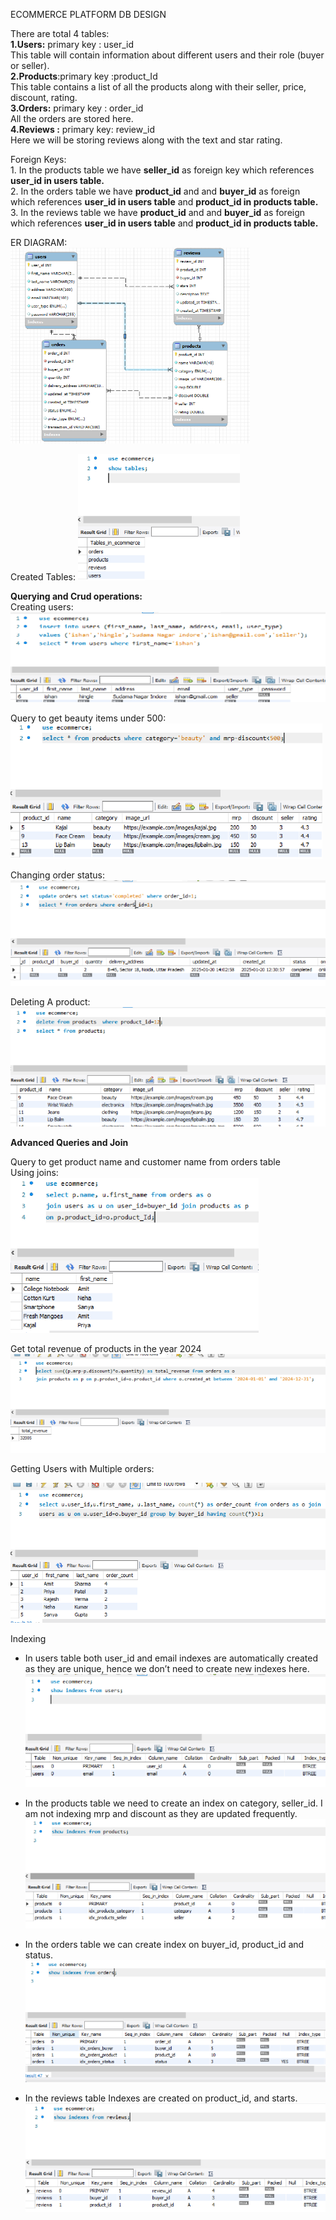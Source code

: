 ECOMMERCE PLATFORM DB DESIGN

There are total 4 tables:  
**1.Users:**  primary key : user\_id  
This table will contain information about different users and their role (buyer or seller).  
**2.Products**:primary key :product\_Id  
This table contains a list of all the products along with their seller, price, discount, rating.  
**3.Orders:** primary key : order\_id  
All the orders are stored here.  
**4.Reviews :** primary key: review\_id  
Here we will be storing reviews along with the text and star rating.

Foreign Keys:  
1\. In the products table we have **seller\_id** as foreign key which references **user\_id in users table.**  
2\. In the orders table we have **product\_id** and and **buyer\_id** as foreign which references **user\_id in users table** and **product\_id in products table.**  
3\. In the reviews table we have **product\_id** and and **buyer\_id** as foreign which references **user\_id in users table** and **product\_id in products table.**

ER DIAGRAM:  
![alt text](image.png)

Created Tables: 
![alt text](image-1.png) 

**Querying and Crud operations:**  
Creating users:  
![alt text](image-2.png)

Query to get beauty items under 500:
![alt text](image-3.png)  

Changing order status:  
![alt text](image-4.png)

Deleting A product:
![alt text](image-5.png)

**Advanced Queries and Join**

Query to get product name and customer name from orders table   
Using joins:  
![alt text](image-6.png)

Get total revenue of products in the year 2024 
![alt text](image-7.png)

Getting Users with Multiple orders:

![alt text](image-8.png)


Indexing

* In users table both user\_id and email indexes are automatically created as they are unique, hence we don’t need to create new indexes here.  
![alt text](image-9.png)
    
* In the products table we need to create an index on category, seller\_id. I am not indexing mrp and discount as they are updated frequently.  
![alt text](image-10.png)

    
* In the orders table we can create index on buyer\_id, product\_id and status.  
![alt text](image-11.png)
    
* In the reviews table Indexes are created on product\_id, and starts.  
![alt text](image-12.png)
 